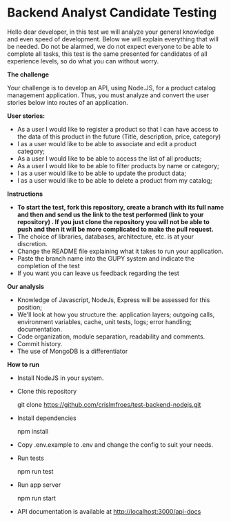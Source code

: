 <h1>Backend Analyst Candidate Testing</h1>

Hello dear developer, in this test we will analyze your general knowledge and even speed of development. Below we will explain everything that will be needed.
Do not be alarmed, we do not expect everyone to be able to complete all tasks, this test is the same presented for candidates of all experience levels, so do what you can without worry.

<strong>The challenge</strong>

Your challenge is to develop an API, using Node.JS, for a product catalog management application. Thus, you must analyze and convert the user stories below into routes of an application.
 
<strong>User stories:</strong>

- As a user I would like to register a product so that I can have access to the data of this product in the future (Title, description, price, category)
- I as a user would like to be able to associate and edit a product category;
- As a user I would like to be able to access the list of all products;
- As a user I would like to be able to filter products by name or category;
- I as a user would like to be able to update the product data;
- I as a user would like to be able to delete a product from my catalog;
 
<strong>Instructions</strong>
- <strong>To start the test, <strong>fork</strong> this repository, create a branch with its full name and then and send us the link to the test performed (link to your repository) . If you just clone the repository you will not be able to push and then it will be more complicated to make the pull request.</strong>
- The choice of libraries, databases, architecture, etc. is at your discretion.
- Change the README file explaining what it takes to run your application.
- Paste the branch name into the GUPY system and indicate the completion of the test
- If you want you can leave us feedback regarding the test

 
<strong>Our analysis</strong>
- Knowledge of Javascript, NodeJs, Express will be assessed for this position;
- We'll look at how you structure the:
  application layers;
  outgoing calls,
  environment variables,
   cache,
  unit tests,
  logs;
  error handling;
  documentation.
- Code organization, module separation, readability and comments.
- Commit history.
- The use of MongoDB is a differentiator


<strong>How to run</strong>

- Install NodeJS in your system.

- Clone this repository

    git clone https://github.com/crislmfroes/test-backend-nodejs.git

- Install dependencies

    npm install

- Copy .env.example to .env and change the config to suit your needs.

- Run tests

    npm run test

- Run app server

    npm run start

- API documentation is available at [http://localhost:3000/api-docs](http://localhost:3000/api-docs)